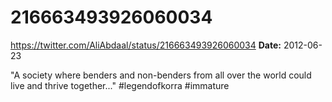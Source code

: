 # 216663493926060034
https://twitter.com/AliAbdaal/status/216663493926060034
**Date:** 2012-06-23

"A society where benders and non-benders from all over the world could live and thrive together..." #legendofkorra #immature
